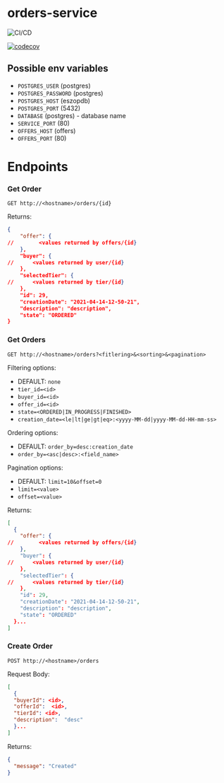 # orders-service

![CI/CD](https://github.com/ProgramowanieZespoloweIS2021/orders-service/actions/workflows/ci.yml/badge.svg)

[![codecov](https://codecov.io/gh/ProgramowanieZespoloweIS2021/orders-service/branch/main/graph/badge.svg?token=O0MYevLF8p)](https://codecov.io/gh/ProgramowanieZespoloweIS2021/orders-service)

## Possible env variables
- `POSTGRES_USER` (postgres)
- `POSTGRES_PASSWORD` (postgres)
- `POSTGRES_HOST` (eszopdb)
- `POSTGRES_PORT` (5432)
- `DATABASE` (postgres) - database name
- `SERVICE_PORT` (80)
- `OFFERS_HOST` (offers)
- `OFFERS_PORT` (80)

# Endpoints

### Get Order

`GET http://<hostname>/orders/{id}`

Returns:

```json
{
    "offer": {
//        <values returned by offers/{id}
    },
    "buyer": {
//      <values returned by user/{id}
    },
    "selectedTier": {
//      <values returned by tier/{id}
    },
    "id": 29,
    "creationDate": "2021-04-14-12-50-21",
    "description": "description",
    "state": "ORDERED"
}
```

### Get Orders

`GET http://<hostname>/orders?<fitlering>&<sorting>&<pagination>`

Filtering options:

- DEFAULT: `none`
- `tier_id=<id>`
- `buyer_id=<id>`
- `offer_id=<id>`
- `state=<ORDERED|IN_PROGRESS|FINISHED>`
- `creation_date=<le|lt|ge|gt|eq>:<yyyy-MM-dd|yyyy-MM-dd-HH-mm-ss>`

Ordering options:

- DEFAULT: `order_by=desc:creation_date`
- `order_by=<asc|desc>:<field_name>`

Pagination options:

- DEFAULT: `limit=10&offset=0`
- `limit=<value>`
- `offset=<value>`

Returns:

```json
[
  {
    "offer": {
//        <values returned by offers/{id}
    },
    "buyer": {
//      <values returned by user/{id}
    },
    "selectedTier": {
//      <values returned by tier/{id}
    },
    "id": 29,
    "creationDate": "2021-04-14-12-50-21",
    "description": "description",
    "state": "ORDERED"
  }...
]
```

### Create Order

`POST http://<hostname>/orders`

Request Body:

```json
[
  {
  "buyerId": <id>,
  "offerId":  <id>,
  "tierId": <id>,
  "description":  "desc"
  }...
]
```

Returns:

```json
{
  "message": "Created"
}
```
